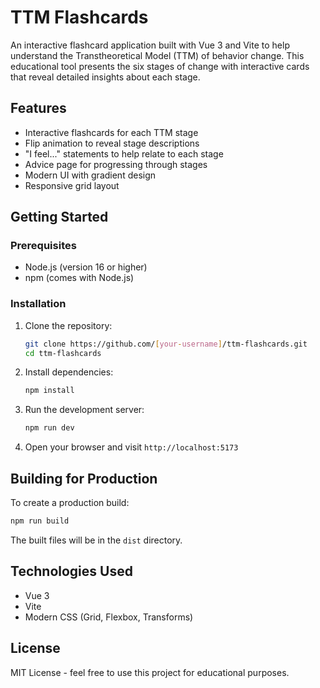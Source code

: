# TTM Flashcards

<!-- Trigger deployment: timestamp 3 -->
An interactive flashcard application built with Vue 3 and Vite to help understand the Transtheoretical Model (TTM) of behavior change. This educational tool presents the six stages of change with interactive cards that reveal detailed insights about each stage.

## Features

- Interactive flashcards for each TTM stage
- Flip animation to reveal stage descriptions
- "I feel..." statements to help relate to each stage
- Advice page for progressing through stages
- Modern UI with gradient design
- Responsive grid layout

## Getting Started

### Prerequisites

- Node.js (version 16 or higher)
- npm (comes with Node.js)

### Installation

1. Clone the repository:
   ```bash
   git clone https://github.com/[your-username]/ttm-flashcards.git
   cd ttm-flashcards
   ```

2. Install dependencies:
   ```bash
   npm install
   ```

3. Run the development server:
   ```bash
   npm run dev
   ```

4. Open your browser and visit `http://localhost:5173`

## Building for Production

To create a production build:

```bash
npm run build
```

The built files will be in the `dist` directory.

## Technologies Used

- Vue 3
- Vite
- Modern CSS (Grid, Flexbox, Transforms)

## License

MIT License - feel free to use this project for educational purposes.
